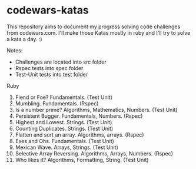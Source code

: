 # codewars-katas


This repository aims to document my progress solving code challenges from codewars.com. I'll make those Katas mostly in ruby and I'll try to solve a kata a day. :)

Notes:
- Challenges are located into src folder
- Rspec tests into spec folder
- Test-Unit tests into test folder


Ruby

1. Fiend or Foe?  Fundamentals.  (Test Unit)
2. Mumbling.  Fundamentals.  (Rspec)
3. Is a number prime?  Algorithms, Mathematics, Numbers.  (Test Unit)
4. Persistent Bugger. Fundamentals, Numbers.  (Rspec)
5. Highest and Lowest. Strings.  (Test Unit)
6. Counting Duplicates. Strings. (Test Unit)
7. Flatten and sort an array.   Algorithms, arrays.  (Rspec)
8. Exes and Ohs. Fundamentals. (Test Unit)
9. Mexican Wave. Arrays, Strings.  (Test Unit)
10. Selective Array Reversing.  Algorithms, Arrays, Numbers. (Rspec)
11. Who likes it?  Algorithms, Formatting, String. (Test Unit)



